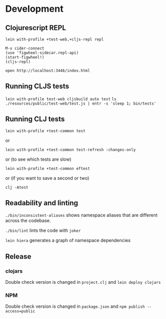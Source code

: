 # Development

## Clojurescript REPL

```
lein with-profile +test-web,+cljs-repl repl
```

```
M-x cider-connect
(use 'figwheel-sidecar.repl-api)
(start-figwheel!)
(cljs-repl)
```

```
open http://localhost:3446/index.html
```

## Running CLJS tests

`lein with-profile test-web cljsbuild auto test`
`ls ./resources/public/test-web/test.js | entr -s 'sleep 1; bin/tests'`

## Running CLJ tests

`lein with-profile +test-common test`

or

`lein with-profile +test-common test-refresh :changes-only`

or (to see which tests are slow)

`lein with-profile +test-common eftest`

or (if you want to save a second or two)

`clj -Atest`

## Readability and linting

`./bin/inconsistent-aliases` shows namespace aliases that are different across the codebase.

`./bin/lint` lints the code with `joker`

`lein hiera` generates a graph of namespace dependencies

## Release

### clojars

Double check version is changed in `project.clj` and `lein deploy clojars`

### NPM

Double check version is changed in `package.json` and `npm publish --access=public`
